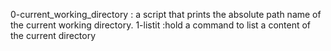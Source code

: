  0-current_working_directory : a script that prints the absolute path name of the current working directory.
1-listit :hold a command to list a content of the current directory
